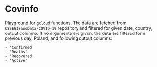 # Covinfo

Playground for ```gcloud``` functions. The data are fetched from
```CSSEGISandData/COVID-19``` repository and filtered for given date, country,
output columns. If no arguments are given, the data are filtered for a previous
day, Poland, and following output columns:

    - 'Confirmed'
    - 'Deaths'
    - 'Recovered'
    - 'Active'
